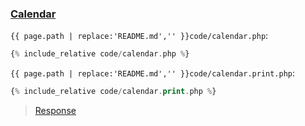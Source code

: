 ### [Calendar](code.zip)

`{{ page.path | replace:'README.md','' }}code/calendar.php`:

```php
{% include_relative code/calendar.php %}
```

`{{ page.path | replace:'README.md','' }}code/calendar.print.php`:

```php
{% include_relative code/calendar.print.php %}
```

> [Response](response/calendar.php)
